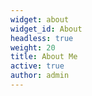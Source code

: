 ```yaml
---
widget: about
widget_id: About
headless: true
weight: 20
title: About Me
active: true
author: admin
---
```

